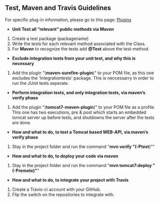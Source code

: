 
## Test, Maven and Travis Guidelines

For specific plug-in information, please go to this page: [Plugins](tek.md)


* **Unit Test all “relevant” public methods via Maven**

1. Create a test package (packagename)
2. Write the tests for each relevant method associated with the Class.
3. For **Maven** to recognize the tests add **@Test** above the test-method.


* **Exclude integration tests from your unit test, and why this is necessary**

1. Add the plugin "(**maven-surefire-plugin**)" to your POM file, as this one excludes the 'Integrationtests' package.
This is neccessarry in order to run the JUnit tests seperate.


* **Perform integration tests, and only integration tests, via maven’s verify phase**

1. Add the plugin "(**tomcat7-maven-plugin**)" to your POM file as a profile. This one has two executions, pre & post which starts an        embedded tomcat server up before tests, and shutdowns the server after the tests are done.


*  **How and what to do, to test a Tomcat based WEB-API, via maven’s verify phase**

1. Stay in the project folder and run the command "**mvn verify "(-Ptest**)""


* **How and what to do, to deploy your code via maven**

1. Stay in the project folder and run the command "**mvn tomcat7:deploy "(-Premote)"**"


* **How and what to do, to integrate your project with Travis**

1. Create a Travis-ci account with your GitHub. 
2. Flip the switch on the repositories to integrate with.


